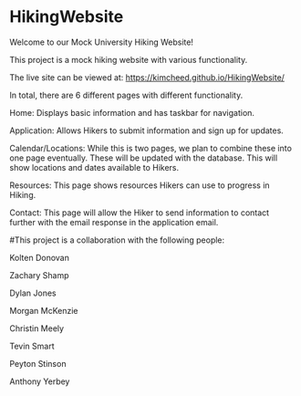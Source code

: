 # HikingWebsite
Welcome to our Mock University Hiking Website!

This project is a mock hiking website with various functionality.

The live site can be viewed at: https://kimcheed.github.io/HikingWebsite/

In total, there are 6 different pages with different functionality.

Home: Displays basic information and has taskbar for navigation.

Application: Allows Hikers to submit information and sign up for updates.

Calendar/Locations: While this is two pages, we plan to combine these into one page eventually. These will be updated with the database. This will show locations and dates available to Hikers.

Resources: This page shows resources Hikers can use to progress in Hiking.

Contact: This page will allow the Hiker to send information to contact further with the email response in the application email.

#This project is a collaboration with the following people:

Kolten Donovan

Zachary Shamp
	
Dylan Jones

Morgan McKenzie

Christin Meely

Tevin Smart
	
Peyton Stinson
	
Anthony Yerbey



